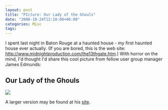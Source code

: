 ```yaml
---
layout: post
title: "PIcture: Our Lady of the Ghouls"
date: "2008-10-24T12:10:00+06:00"
categories: Misc 
tags: 
---
```


I spent last night in Baton Rouge at a haunted house - my first haunted house ever actually. (If you are bored, this is the web site: <a href="http://www.midnightproduction.com/the13thgate.htm">http://www.midnightproduction.com/the13thgate.htm</a>.) With horror on the mind, I'd thought I'd share this cool picture from fellow user group manager James Edmunds:

<h2>Our Lady of the Ghouls</h2>
<img src="https://static.raymondcamden.com/images/ourladyoftheghouls.jpg">

A larger version may be found at his <a href="http://jamesedmunds.com/poorclio/OnePhotoClio.cfm?item_id=4154">site</a>.